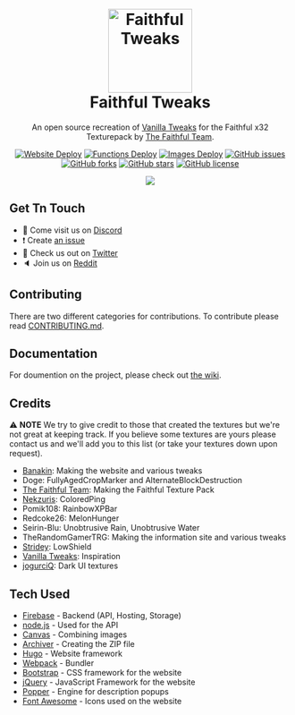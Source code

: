 [discord]:https://discord.gg/kBMEmDD
[twitter]:https://twitter.com/faithfultweaks
[reddit]:https://www.reddit.com/r/FaithfulTweaks/
[wiki]:https://github.com/FaithfulTweaks/FaithfulTweaks/

<h1 align="center">
    <br>
    <a href="https://faithfultweaks.com/"><img src="https://raw.githubusercontent.com/FaithfulTweaks/FaithfulTweaks/master/website/static/images/logo.png" alt="Faithful Tweaks" width="150"></a>
    <br>
    Faithful Tweaks
    <br>
</h1>

<p align="center">An open source recreation of <a href="https://vanillatweaks.net/picker/resource-packs/">Vanilla Tweaks</a> for the Faithful x32 Texturepack by <a href="https://faithful.team/">The Faithful Team</a>.</p>

<p align="center">
    <a href="https://github.com/FaithfulTweaks/FaithfulTweaks/actions"><img alt="Website Deploy" src="https://github.com/FaithfulTweaks/FaithfulTweaks/workflows/Website%20Deploy/badge.svg"></a>
    <a href="https://github.com/FaithfulTweaks/FaithfulTweaks/actions"><img alt="Functions Deploy" src="https://github.com/FaithfulTweaks/FaithfulTweaks/workflows/Functions%20Deploy/badge.svg"></a>
    <a href="https://github.com/FaithfulTweaks/FaithfulTweaks/actions"><img alt="Images Deploy" src="https://github.com/FaithfulTweaks/FaithfulTweaks/workflows/Images%20Deploy/badge.svg"></a>
    <a href="https://github.com/FaithfulTweaks/FaithfulTweaks/issues"><img alt="GitHub issues" src="https://img.shields.io/github/issues/FaithfulTweaks/FaithfulTweaks"></a>
    <a href="https://github.com/FaithfulTweaks/FaithfulTweaks/network"><img alt="GitHub forks" src="https://img.shields.io/github/forks/FaithfulTweaks/FaithfulTweaks"></a>
    <a href="https://github.com/FaithfulTweaks/FaithfulTweaks/stargazers"><img alt="GitHub stars" src="https://img.shields.io/github/stars/FaithfulTweaks/FaithfulTweaks"></a>
    <a href="https://github.com/FaithfulTweaks/FaithfulTweaks/blob/master/LICENSE"><img alt="GitHub license" src="https://img.shields.io/github/license/FaithfulTweaks/FaithfulTweaks"></a>
</p>

<p align="center"><img src="https://raw.githubusercontent.com/FaithfulTweaks/FaithfulTweaks/master/screenshot.png"></img></p>

## Get Tn Touch
- 💬 Come visit us on [Discord][discord]
- ❗️ Create [an issue](https://github.com/FaithfulTweaks/FaithfulTweaks/issues/new)
- 🦜 Check us out on [Twitter][twitter]
- 🔈 Join us on [Reddit][reddit]

## Contributing
There are two different categories for contributions. To contribute please read [CONTRIBUTING.md](CONTRIBUTING.md).

## Documentation
For doumention on the project, please check out [the wiki][wiki].

## Credits
⚠ **NOTE** We try to give credit to those that created the textures but we're not great at keeping track. If you believe some textures are yours please contact us and we'll add you to this list (or take your textures down upon request).
- [Banakin](https://banakin.github.io): Making the website and various tweaks
- Doge: FullyAgedCropMarker and AlternateBlockDestruction
- [The Faithful Team](https://faithful.team/): Making the Faithful Texture Pack
- [Nekzuris](https://twitter.com/Nekzuris): ColoredPing
- Pomik108: RainbowXPBar
- Redcoke26: MelonHunger
- Seirin-Blu: Unobtrusive Rain, Unobtrusive Water
- TheRandomGamerTRG: Making the information site and various tweaks
- [Stridey](https://www.planetminecraft.com/member/stridey/): LowShield
- [Vanilla Tweaks](https://vanillatweaks.net/picker/resource-packs/): Inspiration
- [jogurciQ](https://www.planetminecraft.com/member/jogurciq/): Dark UI textures

## Tech Used
- [Firebase](https://firebase.google.com/) - Backend (API, Hosting, Storage)
- [node.js](https://nodejs.org/) - Used for the API
- [Canvas](https://github.com/Automattic/node-canvas) - Combining images
- [Archiver](https://github.com/archiverjs/node-archiver) - Creating the ZIP file
- [Hugo](https://gohugo.io/) - Website framework
- [Webpack](https://webpack.js.org/) - Bundler
- [Bootstrap](https://getbootstrap.com/) - CSS framework for the website
- [jQuery](https://jquery.com/) - JavaScript Framework for the website
- [Popper](https://popper.js.org/) - Engine for description popups
- [Font Awesome](https://fontawesome.com/) - Icons used on the website
